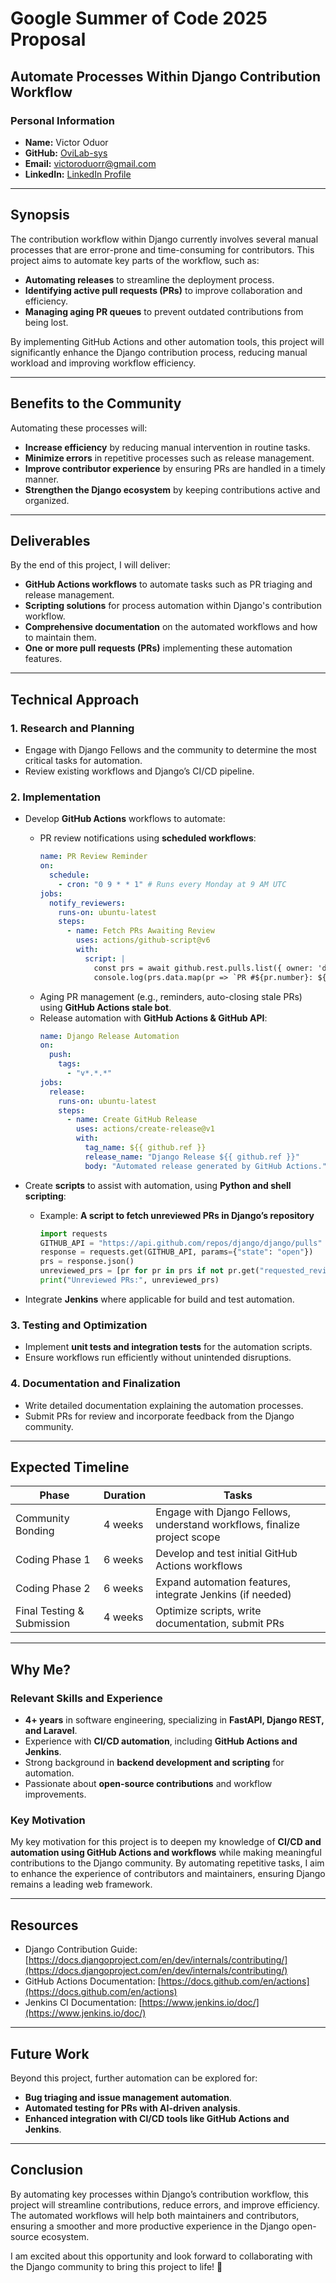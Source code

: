 # **Google Summer of Code 2025 Proposal**

## **Automate Processes Within Django Contribution Workflow**

### **Personal Information**
- **Name:** Victor Oduor
- **GitHub:** [OviLab-sys](https://github.com/OviLab-sys)
- **Email:** victoroduorr@gmail.com
- **LinkedIn:** [LinkedIn Profile](https://www.linkedin.com/in/victor-oduor)

---

## **Synopsis**
The contribution workflow within Django currently involves several manual processes that are error-prone and time-consuming for contributors. This project aims to automate key parts of the workflow, such as:

- **Automating releases** to streamline the deployment process.
- **Identifying active pull requests (PRs)** to improve collaboration and efficiency.
- **Managing aging PR queues** to prevent outdated contributions from being lost.

By implementing GitHub Actions and other automation tools, this project will significantly enhance the Django contribution process, reducing manual workload and improving workflow efficiency.

---

## **Benefits to the Community**
Automating these processes will:
- **Increase efficiency** by reducing manual intervention in routine tasks.
- **Minimize errors** in repetitive processes such as release management.
- **Improve contributor experience** by ensuring PRs are handled in a timely manner.
- **Strengthen the Django ecosystem** by keeping contributions active and organized.

---

## **Deliverables**
By the end of this project, I will deliver:
- **GitHub Actions workflows** to automate tasks such as PR triaging and release management.
- **Scripting solutions** for process automation within Django's contribution workflow.
- **Comprehensive documentation** on the automated workflows and how to maintain them.
- **One or more pull requests (PRs)** implementing these automation features.

---

## **Technical Approach**
### **1. Research and Planning**
- Engage with Django Fellows and the community to determine the most critical tasks for automation.
- Review existing workflows and Django’s CI/CD pipeline.

### **2. Implementation**
- Develop **GitHub Actions** workflows to automate:
  - PR review notifications using **scheduled workflows**:
    ```yaml
    name: PR Review Reminder
    on:
      schedule:
        - cron: "0 9 * * 1" # Runs every Monday at 9 AM UTC
    jobs:
      notify_reviewers:
        runs-on: ubuntu-latest
        steps:
          - name: Fetch PRs Awaiting Review
            uses: actions/github-script@v6
            with:
              script: |
                const prs = await github.rest.pulls.list({ owner: 'django', repo: 'django', state: 'open' });
                console.log(prs.data.map(pr => `PR #${pr.number}: ${pr.title}`).join('\n'));
    ```
  - Aging PR management (e.g., reminders, auto-closing stale PRs) using **GitHub Actions stale bot**.
  - Release automation with **GitHub Actions & GitHub API**:
    ```yaml
    name: Django Release Automation
    on:
      push:
        tags:
          - "v*.*.*"
    jobs:
      release:
        runs-on: ubuntu-latest
        steps:
          - name: Create GitHub Release
            uses: actions/create-release@v1
            with:
              tag_name: ${{ github.ref }}
              release_name: "Django Release ${{ github.ref }}"
              body: "Automated release generated by GitHub Actions."
    ```

- Create **scripts** to assist with automation, using **Python and shell scripting**:
  - Example: **A script to fetch unreviewed PRs in Django’s repository**
    ```python
    import requests
    GITHUB_API = "https://api.github.com/repos/django/django/pulls"
    response = requests.get(GITHUB_API, params={"state": "open"})
    prs = response.json()
    unreviewed_prs = [pr for pr in prs if not pr.get("requested_reviewers")]
    print("Unreviewed PRs:", unreviewed_prs)
    ```

- Integrate **Jenkins** where applicable for build and test automation.

### **3. Testing and Optimization**
- Implement **unit tests and integration tests** for the automation scripts.
- Ensure workflows run efficiently without unintended disruptions.

### **4. Documentation and Finalization**
- Write detailed documentation explaining the automation processes.
- Submit PRs for review and incorporate feedback from the Django community.

---

## **Expected Timeline**
| **Phase** | **Duration** | **Tasks** |
|-----------|------------|------------|
| Community Bonding | 4 weeks | Engage with Django Fellows, understand workflows, finalize project scope |
| Coding Phase 1 | 6 weeks | Develop and test initial GitHub Actions workflows |
| Coding Phase 2 | 6 weeks | Expand automation features, integrate Jenkins (if needed) |
| Final Testing & Submission | 4 weeks | Optimize scripts, write documentation, submit PRs |

---

## **Why Me?**
### **Relevant Skills and Experience**
- **4+ years** in software engineering, specializing in **FastAPI, Django REST, and Laravel**.
- Experience with **CI/CD automation**, including **GitHub Actions and Jenkins**.
- Strong background in **backend development and scripting** for automation.
- Passionate about **open-source contributions** and workflow improvements.

### **Key Motivation**
My key motivation for this project is to deepen my knowledge of **CI/CD and automation using GitHub Actions and workflows** while making meaningful contributions to the Django community. By automating repetitive tasks, I aim to enhance the experience of contributors and maintainers, ensuring Django remains a leading web framework.

---

## **Resources**
- Django Contribution Guide: [https://docs.djangoproject.com/en/dev/internals/contributing/](https://docs.djangoproject.com/en/dev/internals/contributing/)
- GitHub Actions Documentation: [https://docs.github.com/en/actions](https://docs.github.com/en/actions)
- Jenkins CI Documentation: [https://www.jenkins.io/doc/](https://www.jenkins.io/doc/)

---

## **Future Work**
Beyond this project, further automation can be explored for:
- **Bug triaging and issue management automation**.
- **Automated testing for PRs with AI-driven analysis**.
- **Enhanced integration with CI/CD tools like GitHub Actions and Jenkins**.

---

## **Conclusion**
By automating key processes within Django’s contribution workflow, this project will streamline contributions, reduce errors, and improve efficiency. The automated workflows will help both maintainers and contributors, ensuring a smoother and more productive experience in the Django open-source ecosystem.

I am excited about this opportunity and look forward to collaborating with the Django community to bring this project to life! 🚀
